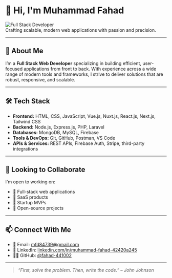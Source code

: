 # 👋 Hi, I'm Muhammad Fahad

![Full Stack Developer](https://img.shields.io/badge/Full--Stack-Web%20Developer-blueviolet?style=for-the-badge)  
Crafting scalable, modern web applications with passion and precision.

---

## 💼 About Me

I’m a **Full Stack Web Developer** specializing in building efficient, user-focused applications from front to back. With experience across a wide range of modern tools and frameworks, I strive to deliver solutions that are robust, responsive, and scalable.

---

## 🛠️ Tech Stack

- **Frontend:** HTML, CSS, JavaScript, Vue.js, Nuxt.js, React.js, Next.js, Tailwind CSS  
- **Backend:** Node.js, Express.js, PHP, Laravel  
- **Databases:** MongoDB, MySQL, Firebase  
- **Tools & DevOps:** Git, GitHub, Postman, VS Code  
- **APIs & Services:** REST APIs, Firebase Auth, Stripe, third-party integrations

---

## 🤝 Looking to Collaborate

I'm open to working on:
- 🔹 Full-stack web applications
- 🔹 SaaS products
- 🔹 Startup MVPs
- 🔹 Open-source projects

---

## 📫 Connect With Me

- 📧 Email: [mfd84739@gmail.com](mailto:mfd84739@gmail.com)  
- 🔗 LinkedIn: [linkedin.com/in/muhammad-fahad-42420a245](https://www.linkedin.com/in/muhammad-fahad-42420a245)  
- 🧑‍💻 GitHub: [@fahad-441002](https://github.com/fahad-441002)

---

> *“First, solve the problem. Then, write the code.” – John Johnson*

<!---
fahad-441002/fahad-441002 is a ✨ special ✨ repository because its `README.md` (this file) appears on your GitHub profile.
You can click the Preview link to take a look at your changes.
--->
